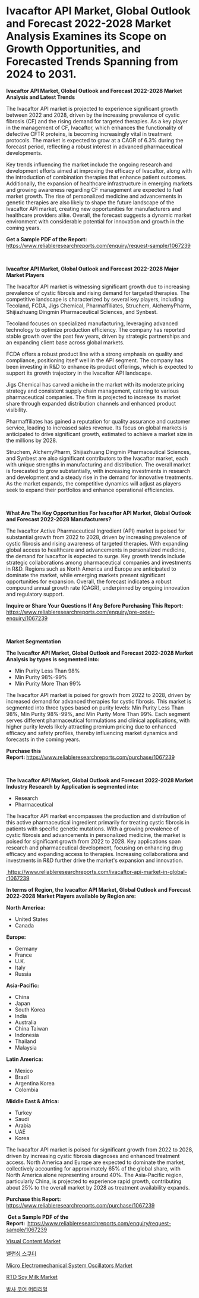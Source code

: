 <p><h1>Ivacaftor API Market, Global Outlook and Forecast 2022-2028 Market Analysis Examines its Scope on Growth Opportunities, and Forecasted Trends Spanning from 2024 to 2031.</h1></p><p><strong>Ivacaftor API Market, Global Outlook and Forecast 2022-2028 Market Analysis and Latest Trends</strong></p>
<p><p>The Ivacaftor API market is projected to experience significant growth between 2022 and 2028, driven by the increasing prevalence of cystic fibrosis (CF) and the rising demand for targeted therapies. As a key player in the management of CF, Ivacaftor, which enhances the functionality of defective CFTR proteins, is becoming increasingly vital in treatment protocols. The market is expected to grow at a CAGR of 6.3% during the forecast period, reflecting a robust interest in advanced pharmaceutical developments.</p><p>Key trends influencing the market include the ongoing research and development efforts aimed at improving the efficacy of Ivacaftor, along with the introduction of combination therapies that enhance patient outcomes. Additionally, the expansion of healthcare infrastructure in emerging markets and growing awareness regarding CF management are expected to fuel market growth. The rise of personalized medicine and advancements in genetic therapies are also likely to shape the future landscape of the Ivacaftor API market, creating new opportunities for manufacturers and healthcare providers alike. Overall, the forecast suggests a dynamic market environment with considerable potential for innovation and growth in the coming years.</p></p>
<p><strong>Get a Sample PDF of the Report:&nbsp;</strong> <a href="https://www.reliableresearchreports.com/enquiry/request-sample/1067239">https://www.reliableresearchreports.com/enquiry/request-sample/1067239</a></p>
<p>&nbsp;</p>
<p><strong>Ivacaftor API Market, Global Outlook and Forecast 2022-2028 Major Market Players</strong></p>
<p><p>The Ivacaftor API market is witnessing significant growth due to increasing prevalence of cystic fibrosis and rising demand for targeted therapies. The competitive landscape is characterized by several key players, including Tecoland, FCDA, Jigs Chemical, Pharmaffiliates, Struchem, AlchemyPharm, Shijiazhuang Dingmin Pharmaceutical Sciences, and Synbest.</p><p>Tecoland focuses on specialized manufacturing, leveraging advanced technology to optimize production efficiency. The company has reported stable growth over the past few years, driven by strategic partnerships and an expanding client base across global markets. </p><p>FCDA offers a robust product line with a strong emphasis on quality and compliance, positioning itself well in the API segment. The company has been investing in R&D to enhance its product offerings, which is expected to support its growth trajectory in the Ivacaftor API landscape.</p><p>Jigs Chemical has carved a niche in the market with its moderate pricing strategy and consistent supply chain management, catering to various pharmaceutical companies. The firm is projected to increase its market share through expanded distribution channels and enhanced product visibility.</p><p>Pharmaffiliates has gained a reputation for quality assurance and customer service, leading to increased sales revenue. Its focus on global markets is anticipated to drive significant growth, estimated to achieve a market size in the millions by 2028.</p><p>Struchem, AlchemyPharm, Shijiazhuang Dingmin Pharmaceutical Sciences, and Synbest are also significant contributors to the Ivacaftor market, each with unique strengths in manufacturing and distribution. The overall market is forecasted to grow substantially, with increasing investments in research and development and a steady rise in the demand for innovative treatments. As the market expands, the competitive dynamics will adjust as players seek to expand their portfolios and enhance operational efficiencies.</p></p>
<p>&nbsp;</p>
<p><strong>What Are The Key Opportunities For Ivacaftor API Market, Global Outlook and Forecast 2022-2028 Manufacturers?</strong></p>
<p><p>The Ivacaftor Active Pharmaceutical Ingredient (API) market is poised for substantial growth from 2022 to 2028, driven by increasing prevalence of cystic fibrosis and rising awareness of targeted therapies. With expanding global access to healthcare and advancements in personalized medicine, the demand for Ivacaftor is expected to surge. Key growth trends include strategic collaborations among pharmaceutical companies and investments in R&D. Regions such as North America and Europe are anticipated to dominate the market, while emerging markets present significant opportunities for expansion. Overall, the forecast indicates a robust compound annual growth rate (CAGR), underpinned by ongoing innovation and regulatory support.</p></p>
<p><strong>Inquire or Share Your Questions If Any Before Purchasing This Report:</strong> <a href="https://www.reliableresearchreports.com/enquiry/pre-order-enquiry/1067239">https://www.reliableresearchreports.com/enquiry/pre-order-enquiry/1067239</a></p>
<p>&nbsp;</p>
<p><strong>Market Segmentation</strong></p>
<p><strong>The Ivacaftor API Market, Global Outlook and Forecast 2022-2028 Market Analysis by types is segmented into:</strong></p>
<p><ul><li>Min Purity Less Than 98%</li><li>Min Purity 98%-99%</li><li>Min Purity More Than 99%</li></ul></p>
<p><p>The Ivacaftor API market is poised for growth from 2022 to 2028, driven by increased demand for advanced therapies for cystic fibrosis. This market is segmented into three types based on purity levels: Min Purity Less Than 98%, Min Purity 98%-99%, and Min Purity More Than 99%. Each segment serves different pharmaceutical formulations and clinical applications, with higher purity levels likely attracting premium pricing due to enhanced efficacy and safety profiles, thereby influencing market dynamics and forecasts in the coming years.</p></p>
<p><strong>Purchase this Report:&nbsp;</strong><a href="https://www.reliableresearchreports.com/purchase/1067239">https://www.reliableresearchreports.com/purchase/1067239</a></p>
<p>&nbsp;</p>
<p><strong>The Ivacaftor API Market, Global Outlook and Forecast 2022-2028 Market Industry Research by Application is segmented into:</strong></p>
<p><ul><li>Research</li><li>Pharmaceutical</li></ul></p>
<p><p>The Ivacaftor API market encompasses the production and distribution of this active pharmaceutical ingredient primarily for treating cystic fibrosis in patients with specific genetic mutations. With a growing prevalence of cystic fibrosis and advancements in personalized medicine, the market is poised for significant growth from 2022 to 2028. Key applications span research and pharmaceutical development, focusing on enhancing drug efficacy and expanding access to therapies. Increasing collaborations and investments in R&D further drive the market's expansion and innovation.</p></p>
<p><a href="https://www.reliableresearchreports.com/ivacaftor-api-market-in-global-r1067239">&nbsp;https://www.reliableresearchreports.com/ivacaftor-api-market-in-global-r1067239</a></p>
<p><strong>In terms of Region, the Ivacaftor API Market, Global Outlook and Forecast 2022-2028 Market Players available by Region are:</strong></p>
<p>
    <p> <strong> North America: </strong>
        <ul>
            <li>United States</li>
            <li>Canada</li>
        </ul>
        </p> 
    <p> <strong> Europe: </strong>
        <ul>
            <li>Germany</li>
            <li>France</li>
            <li>U.K.</li>
            <li>Italy</li>
            <li>Russia</li>
        </ul>
        </p> 
    <p> <strong> Asia-Pacific: </strong>
        <ul>
            <li>China</li>
            <li>Japan</li>
            <li>South Korea</li>
            <li>India</li>
            <li>Australia</li>
            <li>China Taiwan</li>
            <li>Indonesia</li>
            <li>Thailand</li>
            <li>Malaysia</li>
        </ul>
        </p> 
    <p> <strong> Latin America: </strong>
        <ul>
            <li>Mexico</li>
            <li>Brazil</li>
            <li>Argentina Korea</li>
            <li>Colombia</li>
        </ul>
        </p> 
    <p> <strong> Middle East & Africa: </strong>
        <ul>
            <li>Turkey</li>
            <li>Saudi</li>
            <li>Arabia</li>
            <li>UAE</li>
            <li>Korea</li>
        </ul>
    </p>
    </p>
<p><p>The Ivacaftor API market is poised for significant growth from 2022 to 2028, driven by increasing cystic fibrosis diagnoses and enhanced treatment access. North America and Europe are expected to dominate the market, collectively accounting for approximately 65% of the global share, with North America alone representing around 40%. The Asia-Pacific region, particularly China, is projected to experience rapid growth, contributing about 25% to the overall market by 2028 as treatment availability expands.</p></p>
<p><strong>Purchase this Report: </strong><a href="https://www.reliableresearchreports.com/purchase/1067239">https://www.reliableresearchreports.com/purchase/1067239</a></p>
<p>&nbsp;<strong>Get a Sample PDF of the Report:&nbsp;&nbsp;</strong><a href="https://www.reliableresearchreports.com/enquiry/request-sample/1067239">https://www.reliableresearchreports.com/enquiry/request-sample/1067239</a></p>
<p><strong></strong></p>
<p><p><a href="https://www.linkedin.com/pulse/visual-content-market-segmentation-geographical-regions-forcast-jgzmc?trackingId=%2FTOIxRSXQTGV%2FLR1Te2hdg%3D%3D">Visual Content Market</a></p><p><a href="https://medium.com/@chungcameron76/%EA%B7%A0%ED%98%95-%EC%8A%A4%EC%BF%A0%ED%84%B0-%EC%8B%9C%EC%9E%A5-%ED%98%81%EB%AA%85-2024-2031-%ED%96%A5%ED%9B%84-10%EB%85%84%EC%9D%84-%ED%98%95%EC%84%B1%ED%95%98%EB%8A%94-%EC%8B%9C%EC%9E%A5-%EB%8F%99%ED%96%A5-749161bfc11b">밸런싱 스쿠터</a></p><p><a href="https://issuu.com/reportprime-2/docs/micro-electromechanical-system-osci_1c60cf318634a2">Micro Electromechanical System Oscillators Market</a></p><p><a href="https://issuu.com/reportprime-2/docs/rtd-soy-milk-market-size-2030.pptx_8e7a40d704c42b">RTD Soy Milk Market</a></p><p><a href="https://medium.com/@chungcameron76/%EB%B0%9C%EC%82%AC-%EC%BD%94%EC%96%B4-%EC%9E%AC%EB%A3%8C-%EC%8B%9C%EC%9E%A5-%EC%A0%90%EC%9C%A0%EC%9C%A8-%EA%B7%9C%EB%AA%A8-%ED%8A%B8%EB%A0%8C%EB%93%9C-%EC%82%B0%EC%97%85-%EB%B6%84%EC%84%9D-%EB%B3%B4%EA%B3%A0%EC%84%9C-%EC%9D%91%EC%9A%A9-%EB%B6%84%EC%95%BC%EB%B3%84-wind-energy-%ED%95%AD%EA%B3%B5-%EC%9A%B0%EC%A3%BC-%ED%95%B4%EC%96%91-%EC%9A%B4%EC%86%A1-%EA%B1%B4%EC%84%A4-%EA%B8%B0%ED%83%80-%EC%9C%A0%ED%98%95%EB%B3%84-%EB%8B%A8%EC%B8%B5-%EB%8B%A4%EC%B8%B5-%EB%B0%8F-849919fc7eac">발사 코어 머티리얼</a></p></p>